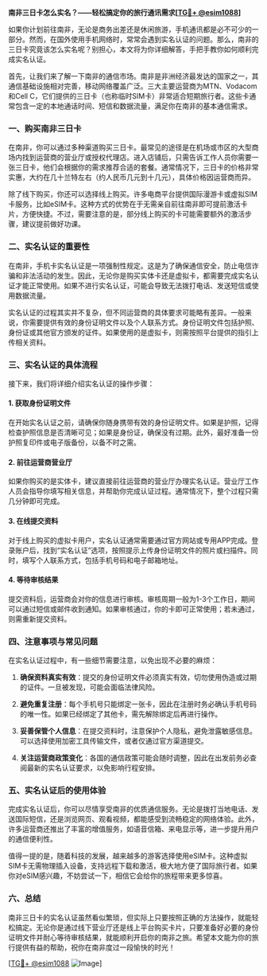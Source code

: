 **南非三日卡怎么实名？——轻松搞定你的旅行通讯需求[[TG💪+ @esim1088](https://t.me/s/esim1088)]**

如果你计划前往南非，无论是商务出差还是休闲旅游，手机通讯都是必不可少的一部分。然而，在国外使用手机网络时，常常会遇到实名认证的问题。那么，南非的三日卡究竟该怎么实名呢？别担心，本文将为你详细解答，手把手教你如何顺利完成实名认证。

首先，让我们来了解一下南非的通信市场。南非是非洲经济最发达的国家之一，其通信基础设施相对完善，移动网络覆盖广泛。三大主要运营商为MTN、Vodacom和Cell C，它们提供的三日卡（也称临时SIM卡）非常适合短期旅行者。这些卡通常包含一定的本地通话时间、短信和数据流量，满足你在南非的基本通信需求。

### 一、购买南非三日卡

在南非，你可以通过多种渠道购买三日卡。最常见的途径是在机场或市区的大型商场内找到运营商的营业厅或授权代理店。进入店铺后，只需告诉工作人员你需要一张三日卡，他们会根据你的需求推荐合适的套餐。通常情况下，三日卡的价格非常实惠，大约在几十兰特左右（约人民币几元到十几元），具体价格因运营商而异。

除了线下购买，你还可以选择线上购买。许多电商平台提供国际漫游卡或虚拟SIM卡服务，比如eSIM卡。这种方式的优势在于无需亲自前往南非即可提前激活卡片，方便快捷。不过，需要注意的是，部分线上购买的卡可能需要额外的激活步骤，建议提前做好功课。

### 二、实名认证的重要性

在南非，手机卡实名认证是一项强制性规定。这是为了确保通信安全，防止电信诈骗和非法活动的发生。因此，无论你是购买实体卡还是虚拟卡，都需要完成实名认证才能正常使用。如果不进行实名认证，可能会导致无法拨打电话、发送短信或使用数据流量。

实名认证的过程其实并不复杂，但不同运营商的具体要求可能略有差异。一般来说，你需要提供有效的身份证明文件以及个人联系方式。身份证明文件包括护照、身份证或其他官方颁发的证件。如果使用的是虚拟卡，则需按照平台提供的指引上传相关资料。

### 三、实名认证的具体流程

接下来，我们将详细介绍实名认证的操作步骤：

#### 1. 获取身份证明文件
在开始实名认证之前，请确保你随身携带有效的身份证明文件。如果是护照，记得检查护照信息是否清晰可见；如果是身份证，确保没有过期。此外，最好准备一份护照复印件或电子版备份，以备不时之需。

#### 2. 前往运营商营业厅
如果你购买的是实体卡，建议直接前往运营商的营业厅办理实名认证。营业厅工作人员会指导你填写相关信息，并帮助你完成认证过程。通常情况下，整个过程只需几分钟即可完成。

#### 3. 在线提交资料
对于线上购买的虚拟卡用户，实名认证通常需要通过官方网站或专用APP完成。登录账户后，找到“实名认证”选项，按照提示上传身份证明文件的照片或扫描件。同时，填写个人联系方式，包括手机号码和电子邮箱地址。

#### 4. 等待审核结果
提交资料后，运营商会对你的信息进行审核。审核周期一般为1-3个工作日，期间可以通过短信或邮件收到通知。如果审核通过，你的卡即可正常使用；若未通过，则需重新提交资料。

### 四、注意事项与常见问题

在实名认证过程中，有一些细节需要注意，以免出现不必要的麻烦：

1. **确保资料真实有效**：提交的身份证明文件必须真实有效，切勿使用伪造或过期的证件。一旦被发现，可能会面临法律风险。
   
2. **避免重复注册**：每个手机号只能绑定一张卡，因此在注册时务必确认手机号码的唯一性。如果已经绑定了其他卡，需先解除绑定后再进行操作。

3. **妥善保管个人信息**：在提交资料时，注意保护个人隐私，避免泄露敏感信息。可以选择使用加密工具传输文件，或者仅通过官方渠道提交。

4. **关注运营商政策变化**：各国的通信政策可能会随时调整，因此在出发前务必查阅最新的实名认证要求，以免影响行程安排。

### 五、实名认证后的使用体验

完成实名认证后，你可以尽情享受南非的优质通信服务。无论是拨打当地电话、发送国际短信，还是浏览网页、观看视频，都能感受到流畅稳定的网络体验。此外，许多运营商还推出了丰富的增值服务，如语音信箱、来电显示等，进一步提升用户的通信便利性。

值得一提的是，随着科技的发展，越来越多的游客选择使用eSIM卡。这种虚拟SIM卡无需物理插入设备，支持远程下载和激活，极大地方便了国际旅行者。如果你对eSIM感兴趣，不妨尝试一下，相信它会给你的旅程带来更多惊喜。

### 六、总结

南非三日卡的实名认证虽然看似繁琐，但实际上只要按照正确的方法操作，就能轻松搞定。无论你是通过线下营业厅还是线上平台购买卡片，只要准备好必要的身份证明文件并耐心等待审核结果，就能顺利开启你的南非之旅。希望本文能为你的旅行提供有益的帮助，祝你在南非度过一段愉快的时光！

[[TG💪+ @esim1088](https://t.me/s/esim1088) ![Image](https://i.postimg.cc/4NQfJmqS/Snipaste-2025-05-13-00-14-12.png)]